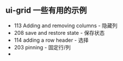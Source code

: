 ## ui-grid 一些有用的示例

* 113 Adding and removing columns - 隐藏列
* 208 save and restore state - 保存状态
* 114 adding a row header - 选择
* 203 pinning - 固定行/列
* 
